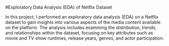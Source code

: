 #Exploratory Data Analysis (EDA) of Netflix Dataset

In this project, I performed an exploratory data analysis (EDA) on a Netflix dataset to gain insights into various aspects of the media content available on the platform. The analysis includes examining the distribution, trends, and relationships within the dataset, focusing on key attributes such as movie and TV show runtimes, release years, genres, and actor participation.
